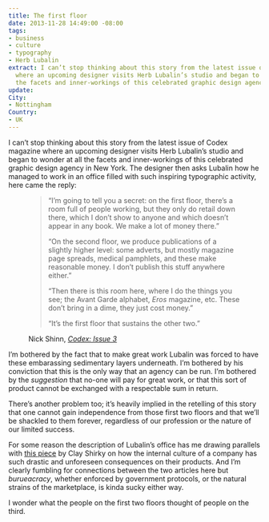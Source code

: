```yaml
---
title: The first floor
date: 2013-11-28 14:49:00 -08:00
tags:
- business
- culture
- typography
- Herb Lubalin
extract: I can’t stop thinking about this story from the latest issue of Codex magazine
  where an upcoming designer visits Herb Lubalin’s studio and began to wonder at all
  the facets and inner-workings of this celebrated graphic design agency in New York.
update: 
City:
- Nottingham
Country:
- UK
---
```


I can’t stop thinking about this story from the latest issue of Codex magazine where an upcoming designer visits Herb Lubalin’s studio and began to wonder at all the facets and inner-workings of this celebrated graphic design agency in New York. The designer then asks Lubalin how he managed to work in an office filled with such inspiring typographic activity, here came the reply:

<figure>
<blockquote>
    <p>“I’m going to tell you a secret: on the first floor, there’s a room full of people working, but they only do retail down there, which I don’t show to anyone and which doesn’t appear in any book. We make a lot of money there.”</p>
    <p>“On the second floor, we produce publications of a slightly higher level: some adverts, but mostly magazine page spreads, medical pamphlets, and these make reasonable money. I don’t publish this stuff anywhere either.”</p>
    <p>“Then there is this room here, where I do the things you see; the Avant Garde alphabet, <em>Eros</em> magazine, etc. These don’t bring in a dime, they just cost money.”</p>
    <p>“It’s the first floor that sustains the other two.”</p>
</blockquote>
<figcaption class="cite"><p>Nick Shinn, <cite><a href="http://www.codexmag.com/product/codex-3">Codex: Issue 3</a></cite></p>
</figcaption>
</figure>

I’m bothered by the fact that to make great work Lubalin was forced to have these embarassing sedimentary layers underneath. I’m bothered by his conviction that this is the only way that an agency can be run. I’m bothered by the *suggestion* that no-one will pay for great work, or that this sort of product cannot be exchanged with a respectable sum in return.

There’s another problem too; it’s heavily implied in the retelling of this story that one cannot gain independence from those first two floors and that we’ll be shackled to them forever, regardless of our profession or the nature of our limited success.

For some reason the description of Lubalin’s office has me drawing parallels with [this piece](http://www.shirky.com/weblog/2013/11/healthcare-gov-and-the-gulf-between-planning-and-reality/) by Clay Shirky on how the internal culture of a company has such drastic and unforeseen consequences on their products. And I’m clearly fumbling for connections between the two articles here but *burueacracy*, whether enforced by government protocols, or the natural strains of the marketplace, is kinda sucky either way.

I wonder what the people on the first two floors thought of people on the third.
